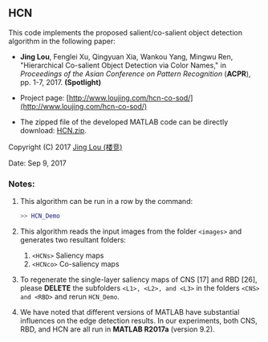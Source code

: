 ## HCN

This code implements the proposed salient/co-salient object detection algorithm in the following paper:

 - **Jing Lou**, Fenglei Xu, Qingyuan Xia, Wankou Yang, Mingwu Ren, "Hierarchical Co-salient Object Detection via Color Names," in *Proceedings of the Asian Conference on Pattern Recognition* (**ACPR**), pp. 1-7, 2017.  **(Spotlight)**

 - Project page: [http://www.loujing.com/hcn-co-sod/](http://www.loujing.com/hcn-co-sod/)
 - The zipped file of the developed MATLAB code can be directly download: [HCN.zip](https://raw.githubusercontent.com/jinglou/p2017-hcn-co-sod/master/HCN.zip).

Copyright (C) 2017 [Jing Lou (楼竞)](http://www.loujing.com/)

Date: Sep 9, 2017


### Notes:

 1. This algorithm can be run in a row by the command:
 	```matlab
    >> HCN_Demo
	```

 2. This algorithm reads the input images from the folder `<images>` and generates two resultant folders:
	 1. `<HCNs>`     Saliency maps
	 2. `<HCNco>`    Co-saliency maps

 3. To regenerate the single-layer saliency maps of CNS [17] and RBD [26], please **DELETE** the subfolders `<L1>, <L2>, and <L3>` in the folders `<CNS> and <RBD>` and rerun `HCN_Demo`.

 4. We have noted that different versions of MATLAB have substantial influences on the edge detection results. In our experiments, both CNS, RBD, and HCN are all run in **MATLAB R2017a** (version 9.2).
